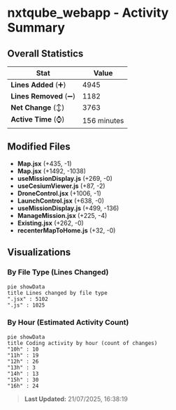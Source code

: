 # nxtqube_webapp - Activity Summary 

## Overall Statistics

| Stat                   | Value                                                             |
| ---------------------- | ----------------------------------------------------------------- |
| **Lines Added** (➕)   | 4945                                          |
| **Lines Removed** (➖) | 1182                                        |
| **Net Change** (↕)    | 3763                |
| **Active Time** (⌚)   | 156 minutes |


## Modified Files
- **Map.jsx** (+435, -1)
- **Map.jsx** (+1492, -1038)
- **useMissionDisplay.js** (+269, -0)
- **useCesiumViewer.js** (+87, -2)
- **DroneControl.jsx** (+1006, -1)
- **LaunchControl.jsx** (+638, -0)
- **useMissionDisplay.js** (+499, -136)
- **ManageMission.jsx** (+225, -4)
- **Existing.jsx** (+262, -0)
- **recenterMapToHome.js** (+32, -0)

## Visualizations

### By File Type (Lines Changed)

```mermaid
pie showData
title Lines changed by file type
".jsx" : 5102
".js" : 1025
```

### By Hour (Estimated Activity Count)

```mermaid
pie showData
title Coding activity by hour (count of changes)
"10h" : 10
"11h" : 19
"12h" : 26
"13h" : 3
"14h" : 13
"15h" : 30
"16h" : 24
```


> **Last Updated:** 21/07/2025, 16:38:19